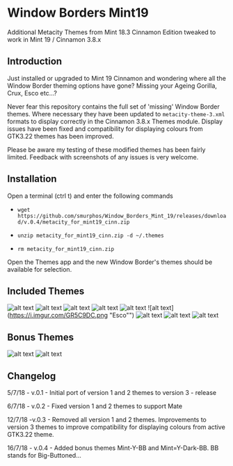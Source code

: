 # Window Borders Mint19
Additional Metacity Themes from Mint 18.3 Cinnamon Edition tweaked to work in Mint 19 / Cinnamon 3.8.x

## Introduction

Just installed or upgraded to Mint 19 Cinnamon and wondering where all the Window Border theming options have gone? Missing your Ageing Gorilla, Crux, Esco etc...?

Never fear this repository contains the full set of 'missing' Window Border themes. Where necessary they have been updated to `metacity-theme-3.xml` formats to display correctly in the Cinnamon 3.8.x Themes module. Display issues have been fixed and compatibility for displaying colours from GTK3.22 themes has been improved.

Please be aware my testing of these modified themes has been fairly limited. Feedback with screenshots of any issues is very welcome.


## Installation

Open a terminal (ctrl t) and enter the following commands

* `wget https://github.com/smurphos/Window_Borders_Mint_19/releases/download/v.0.4/metacity_for_mint19_cinn.zip`

* `unzip metacity_for_mint19_cinn.zip -d ~/.themes`

* `rm metacity_for_mint19_cinn.zip`

Open the Themes app and the new Window Border's themes should be available for selection.

## Included Themes

![alt text](https://i.imgur.com/OEhyGNl.png "Adwaita")
![alt text](https://i.imgur.com/SkYRx6F.png "Aging-Gorilla")
![alt text](https://i.imgur.com/Xaj50Ew.png "Atlanta")
![alt text](https://i.imgur.com/b5hiWmn.png "Bright")
![alt text](https://i.imgur.com/uTopYyX.png "Crux")
![alt text](https://i.imgur.com/GR5C9DC.png "Esco"")
![alt text](https://i.imgur.com/iUR6eTN.png "High_Contrast")
![alt text](https://i.imgur.com/mxqcBqd.png "Metabox")
![alt text](https://i.imgur.com/5iE1ns6.png "Simple")

## Bonus Themes

![alt text](https://i.imgur.com/CAn8Eto.png "Mint-Y-BB")
![alt text](https://i.imgur.com/g9QFu0i.png "Mint-Y-Dark-BB")


## Changelog

5/7/18 - v.0.1 - Initial port of version 1 and 2 themes to version 3 - release

6/7/18 - v.0.2 - Fixed version 1 and 2 themes to support Mate

12/7/18 -v.0.3 - Removed all version 1 and 2 themes. Improvements to version 3 themes to improve compatibility for displaying colours from active GTK3.22 theme.

16/7/18 - v.0.4 - Added bonus themes Mint-Y-BB and Mint=Y-Dark-BB. BB stands for Big-Buttoned...
